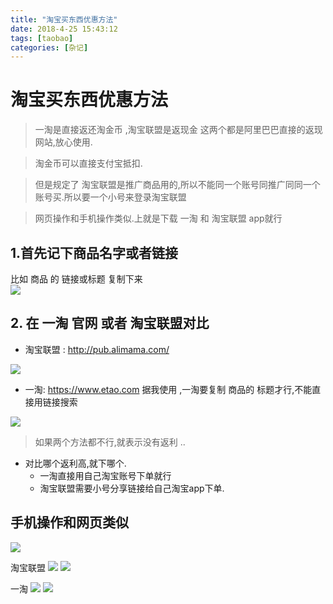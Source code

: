```yaml
---
title: "淘宝买东西优惠方法"    
date: 2018-4-25 15:43:12 
tags: [taobao]    
categories: [杂记]    
---
```


# 淘宝买东西优惠方法
> 一淘是直接返还淘金币 ,淘宝联盟是返现金  这两个都是阿里巴巴直接的返现网站,放心使用. 

> 淘金币可以直接支付宝抵扣. 

> 但是规定了 淘宝联盟是推广商品用的,所以不能同一个账号同推广同同一个账号买.所以要一个小号来登录淘宝联盟  

> 网页操作和手机操作类似.上就是下载  一淘 和 淘宝联盟 app就行  

## 1.首先记下商品名字或者链接  

比如 商品 的 链接或标题 复制下来  
![](http://oz2u8kxpt.bkt.clouddn.com/18-4-25/43584454.jpg)


## 2. 在 一淘 官网 或者 淘宝联盟对比

- 淘宝联盟 : http://pub.alimama.com/

![](http://oz2u8kxpt.bkt.clouddn.com/18-4-25/1476274.jpg)

- 一淘: https://www.etao.com   据我使用 ,一淘要复制 商品的 标题才行,不能直接用链接搜索

![](http://oz2u8kxpt.bkt.clouddn.com/18-4-25/94278000.jpg)

> 如果两个方法都不行,就表示没有返利 ..

- 对比哪个返利高,就下哪个. 
    - 一淘直接用自己淘宝账号下单就行
    - 淘宝联盟需要小号分享链接给自己淘宝app下单.

## 手机操作和网页类似

![](http://oz2u8kxpt.bkt.clouddn.com/18-4-25/50112346.jpg)  

淘宝联盟
![](http://oz2u8kxpt.bkt.clouddn.com/18-4-25/37973896.jpg)
![](http://oz2u8kxpt.bkt.clouddn.com/18-4-25/74211776.jpg)

一淘
![](http://oz2u8kxpt.bkt.clouddn.com/18-4-25/34312454.jpg)
![](http://oz2u8kxpt.bkt.clouddn.com/18-4-25/81718756.jpg)